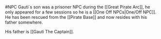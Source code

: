 #NPC 
Gauti´s son was a prisoner NPC during the [[Great Pirate Arc]], he only appeared for a few sessions so he is a [[One Off NPCs|One/Off NPC]]. He has been rescued from the [[Pirate Base]] and now resides with his father somewhere.

His father is [[Gauti The Captain]].
